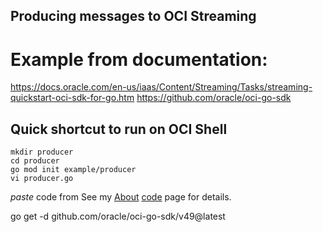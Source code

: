 ## Producing messages to OCI Streaming


# Example from documentation: 
https://docs.oracle.com/en-us/iaas/Content/Streaming/Tasks/streaming-quickstart-oci-sdk-for-go.htm
https://github.com/oracle/oci-go-sdk

## Quick shortcut to run on OCI Shell

```shell
mkdir producer
cd producer
go mod init example/producer
vi producer.go 
```
*paste* code from  See my [About](/about/)  [code](/producer.go/)    page for details.   

go get -d github.com/oracle/oci-go-sdk/v49@latest




